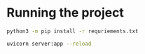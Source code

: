 # Running the project

```bash
python3 -m pip install -r requriements.txt
```

```bash
uvicorn server:app --reload
```